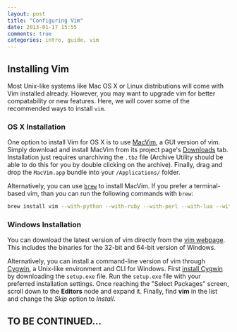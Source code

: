 ```yaml
---
layout: post
title: "Configuring Vim"
date: 2013-01-17 15:55
comments: true
categories: intro, guide, vim
---
```


## Installing Vim

Most Unix-like systems like Mac OS X or Linux distributions will come with Vim installed already. However, you may want to upgrade vim for better compatability or new features. Here, we will cover some of the recommended ways to install `vim`.

### OS X Installation

One option to install Vim for OS X is to use [MacVim](http://code.google.com/p/macvim/), a GUI version of vim. Simply download and install MacVim from its project page's [Downloads](http://code.google.com/p/macvim/downloads/list) tab. Installation just requires unarchiving the `.tbz` file (Archive Utility should be able to do this for you by double clicking on the archive). Finally, drag and drop the `MacVim.app` bundle into your `/Applications/` folder.

Alternatively, you can use [`brew`](http://mxcl.github.com/homebrew/) to install MacVim. If you prefer a terminal-based vim, than you can run the following commands with `brew`:

```bash
brew install vim --with-python --with-ruby --with-perl --with-lua --with-tcl
```

### Windows Installation

You can download the latest version of vim directly from the [vim webpage](http://www.vim.org/download.php#pc). This includes the binaries for the 32-bit and 64-bit version of Windows.

Alternatively, you can install a command-line version of vim through [Cygwin](http://www.cygwin.com/), a Unix-like environment and CLI for Windows. First [install Cygwin](http://cygwin.com/install.html) by downloading the `setup.exe` file. Run the `setup.exe` file with your preferred installation settings. Once reaching the "Select Packages" screen, scroll down to the **Editors** node and expand it. Finally, find **vim** in the list and change the *Skip* option to *Install*.


## TO BE CONTINUED...
